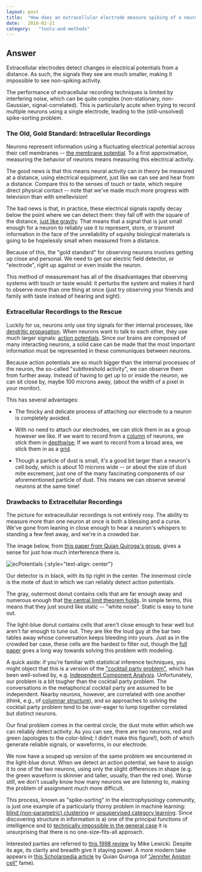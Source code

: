 ```yaml
---
layout: post
title:	"How does an extracellular electrode measure spiking of a neuron?  How are spikes different when measured extracellularly verses intracellularly?"
date:	2016-02-21
category:	"tools-and-methods"
---
```

## Answer

Extracellular electrodes detect changes in electrical potentials from a distance.
As such, the signals they see are much smaller,
making it impossible to see non-spiking activity.

The performance of extracellular recording techniques is
limited by interfering noise,
which can be quite complex
(non-stationary, non-Gaussian, signal-correlated).
This is particularly acute when trying to record multiple neurons
using a single electrode, leading to the (still-unsolved) spike-sorting problem.

### The Old, Gold Standard: Intracellular Recordings

Neurons represent information using a fluctuating electrical potential
across their cell membranes --
[the membrane potential]({{site.baseurl}}/22).
To a first approximation, measuring the behavior of neurons means
measuring this electrical activity.

The good news is that this means neural activity can in theory be measured at a distance,
using electrical equipment,
just like we can see and hear from a distance.
Compare this to the senses of touch or taste,
which require direct physical contact --
note that we've made much more progress with
television than with smellevision!

The bad news is that, in practice, these electrical signals
rapidly decay below the point where we can detect them:
they fall off with the square of the distance,
[just like gravity](https://xkcd.com/1489/).
That means that a signal that is just small enough for a neuron
to reliably use it to represent, store, or transmit information
in the face of the unreliability of squishy biological materials
is going to be hopelessly small when measured from a distance.

Because of this, the "gold standard" for observing neurons
involves getting up close and personal.
We need to get our electric field detector, or "electrode",
right up against or even inside the neuron.

This method of measuremant has all of the disadvantages
that observing systems with touch or taste would:
it perturbs the system
and makes it hard to observe more than one thing at once
(just try observing your friends and family with taste instead of hearing and sight).

### Extracellular Recordings to the Rescue

Luckily for us, neurons only use tiny signals for ther internal processes, like
[dendritic propagation]({{site.baseurl}}/24).
When neurons want to talk to each other, they use much larger signals:
[action potentials]({{site.baseurl}}/23).
Since our brains are composed of many interacting neurons,
a solid case can be made that the most important information
must be represented in these communiques between neurons.

Because action potentials are so much bigger than the internal processes
of the neuron, the so-called "subthreshold activity",
we can observe them from further away.
Instead of having to get up to or inside the neuron,
we can sit close by,
maybe 100 microns away,
(about the width of a pixel in your monitor).

This has several advantages:

* The finicky and delicate process of attaching our electrode to a neuron
is completely avoided.

* With no need to attach our electrodes, we can stick them in as a group however we like.
If we want to record from a
[column]({{site.baseurl}}/73) of neurons,
we stick them in
[depthwise](http://jn.physiology.org/content/93/5/2987);
If we want to record from a broad area,
we stick them in as a
[grid](https://en.wikipedia.org/wiki/Multielectrode_array).

* Though a particle of dust is small, it's a good bit larger than a neuron's cell body,
which is about 10 microns wide -- or about the size of dust mite excrement, just one of
the many fascinating components of our aforementioned particle of dust.
This means we can observe several neurons at the same time!

### Drawbacks to Extracellular Recordings

The picture for extraceullular recordings is not entirely rosy.
The ability to measure more than one neuron at once
is both a blessing and a curse.
We've gone from leaning in close enough to hear a neuron's whispers
to standing a few feet away,
and we're in a crowded bar.

The image below, from
[this paper from Quian Quiroga's group](http://www.sciencedirect.com/science/article/pii/S0165027009004506),
gives a sense for just how much interference there is.

![ecPotentials]
{:style="text-align: center"}

Our detector is in black, with its tip right in the center.
The innermost circle is the mote of dust in which we can reliably detect action potentials.

The gray, outermost donut contains cells that are far enough away and numerous enough that
[the central limit theorem holds](http://blog.minitab.com/blog/michelle-paret/explaining-the-central-limit-theorem-with-bunnies-and-dragons-v2).
In simple terms, this means that they just sound like static -- "white noise".
Static is easy to tune out.

The light-blue donut contains cells that aren't close enough to hear well but aren't far enough to tune out.
They are like the loud guy at the bar two tables away whose conversation keeps bleeding into yours.
Just as in the crowded bar case, these cells are the hardest to filter out, though the
[full paper](http://www.sciencedirect.com/science/article/pii/S0165027009004506)
goes a long way towards solving this problem with modeling.

A quick aside: if you're familiar with statistical inference techniques,
you might object that this is a version of the
["cocktail party problem"](https://en.wikipedia.org/wiki/Cocktail_party_effect),
which has been well-solved by, e.g.
[Independent Component Analysis](https://en.wikipedia.org/wiki/Independent_component_analysis).
Unfortunately, our problem is a bit tougher than the cocktail party problem.
The conversations in the metaphorical cocktail party are assumed to be independent.
Nearby neurons, however, are correlated with one another
(think, e.g., of
[columnar structure]({{site.baseurl}}/73)),
and so approaches to solving the cocktail party problem tend to be over-eager to
lump together correlated but distinct neurons.

Our final problem comes in the central circle,
the dust mote wthin which we can reliably detect activity.
As you can see, there are two neurons, red and green
(apologies to the color-blind; I didn't make this figure!),
both of which generate reliable signals, or waveforms,
in our electrode.

We now have a souped up version of the same problem we encountered in the light-blue donut.
When we detect an action potential, we have to assign it to one of the two neurons,
using only the slight differences in shape
(e.g. the green waveform is skinnier and taller, usually, than the red one).
Worse still, we don't usually know how many neurons we are listening to,
making the problem of assignment much more difficult.

This process, known as "spike-sorting" in the electrophysiology community,
is just one example of a particularly thorny problem in machine learning:
[blind (non-parametric) clustering](https://en.wikipedia.org/wiki/Cluster_analysis)
or
[unsupervised category learning](https://en.wikipedia.org/wiki/Unsupervised_learning).
Since discovering structure in information is a) one of the principal functions of intelligence
and b)
[technically impossible in the general case](https://en.wikipedia.org/wiki/No_free_lunch_theorem)
it is unsurprising that there is no one-size-fits-all approach.

Interested parties are referred to
[this 1998 review](http://stat.columbia.edu/~liam/teaching/neurostat-spr11/papers/EM/Lewicki-Network-98_1.pdf)
by Mike Lewicki.
Despite its age, its clarity and breadth give it staying power.
A more modern take appears in
[this Scholarpedia article](http://www.scholarpedia.org/article/Spike_sorting)
by Quian Quiroga
(of
["Jennifer Aniston cell"]({{site.baseurl}}/48)
fame).

[ecPotentials]: {{site.imgurl}}/ecPotentials.jpg

